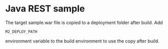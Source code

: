 Java REST sample
==============================

The target sample.war file is copied to a deployment folder after build. Add

```
M2_DEPLOY_PATH
```

environment variable to the build environment to use the copy after build.


